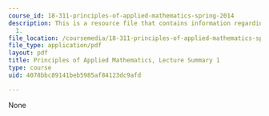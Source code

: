 ```yaml
---
course_id: 18-311-principles-of-applied-mathematics-spring-2014
description: This is a resource file that contains information regarding lecture summary
  1.
file_location: /coursemedia/18-311-principles-of-applied-mathematics-spring-2014/4078bbc89141beb5985af84123dc9afd_MIT18_311S14_Lecture1.pdf
file_type: application/pdf
layout: pdf
title: Principles of Applied Mathematics, Lecture Summary 1
type: course
uid: 4078bbc89141beb5985af84123dc9afd

---
```

None